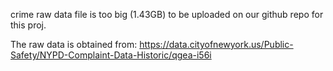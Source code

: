 crime raw data file is too big (1.43GB) to be uploaded on our github repo for this proj.

The raw data is obtained from:
https://data.cityofnewyork.us/Public-Safety/NYPD-Complaint-Data-Historic/qgea-i56i